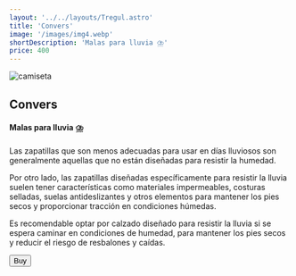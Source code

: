```yaml
---
layout: '../../layouts/Tregul.astro'
title: 'Convers'
image: '/images/img4.webp'
shortDescription: 'Malas para lluvia ⛈️'
price: 400
---
```


<section class='flex gap-7 justify-center items-center flex-wrap text-white px-8% py-20'>
   <img class='rounded-xl' src="/images/img4.webp" alt="camiseta" />
   <div class='flex flex-col gap-4'>
   <h2 class='text-transparent bg-clip-text bg-gradient-to-br from-indigo-600 from-10% via-primary via-30% to-green-600 font-semibold'>Convers</h2>
   <h4>Malas para lluvia ⛈️</h4>
   <p class='max-w-md'>Las zapatillas que son menos adecuadas para usar en días lluviosos son generalmente aquellas que no están diseñadas para resistir la humedad.</p>

  <p class='max-w-md'>Por otro lado, las zapatillas diseñadas específicamente para resistir la lluvia suelen tener características como materiales impermeables, costuras selladas, suelas antideslizantes y otros elementos para mantener los pies secos y proporcionar tracción en condiciones húmedas.</p>

  <p class='max-w-md'>Es recomendable optar por calzado diseñado para resistir la lluvia si se espera caminar en condiciones de humedad, para mantener los pies secos y reducir el riesgo de resbalones y caídas.</p>

   <button class='w-20 h-7 border-gray-50 border-2 rounded-md flex justify-center items-center hover:bg-blue-900 transition'>Buy</button>
   </div>
</section>

